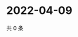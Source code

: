 # 2022-04-09

共 0 条

<!-- BEGIN WEIBO -->
<!-- 最后更新时间 Sat Apr 09 2022 21:18:52 GMT+0800 (China Standard Time) -->

<!-- END WEIBO -->
